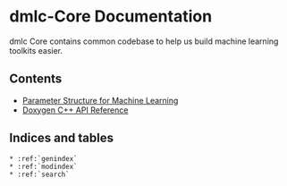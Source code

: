 dmlc-Core Documentation
=======================
dmlc Core contains common codebase to help us build machine learning toolkits easier.

Contents
--------
* [Parameter Structure for Machine Learning](parameter.md)
* [Doxygen C++ API Reference](https://dmlc-core.readthedocs.org/en/latest/doxygen)

Indices and tables
------------------

```eval_rst
* :ref:`genindex`
* :ref:`modindex`
* :ref:`search`
```
